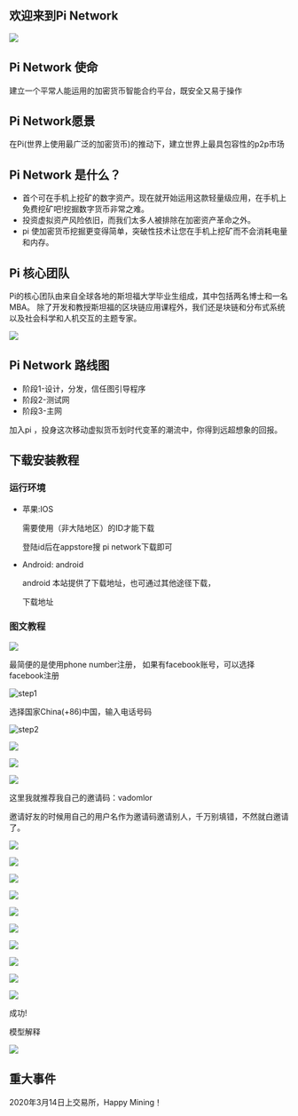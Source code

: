 ## 欢迎来到Pi Network

![](https://github.com/vadomlore/pi-network/blob/master/images/invite.jpg)



## Pi Network 使命

建立一个平常人能运用的加密货币智能合约平台，既安全又易于操作



## Pi Network愿景

在Pi(世界上使用最广泛的加密货币)的推动下，建立世界上最具包容性的p2p市场



## Pi Network 是什么？

* 首个可在手机上挖矿的数字资产。现在就开始运用这款轻量级应用，在手机上免费挖矿吧!挖掘数字货币非常之难。
* 投资虚拟资产风险依旧，而我们太多人被排除在加密资产革命之外。
* pi 使加密货币挖掘更变得简单，突破性技术让您在手机上挖矿而不会消耗电量和内存。



## Pi 核心团队

Pi的核心团队由来自全球各地的斯坦福大学毕业生组成，其中包括两名博士和一名MBA。
除了开发和教授斯坦福的区块链应用课程外，我们还是块链和分布式系统以及社会科学和人机交互的主题专家。



![](https://github.com/vadomlore/pi-network/blob/master/images/core-team.PNG)



## Pi Network 路线图

* 阶段1-设计，分发，信任图引导程序
* 阶段2-测试网
* 阶段3-主网



加入pi ，投身这次移动虚拟货币划时代变革的潮流中，你得到远超想象的回报。



## 下载安装教程

### 运行环境

* 苹果:IOS

  需要使用（非大陆地区）的ID才能下载

  登陆id后在appstore搜 pi network下载即可

* Android: android

  android 本站提供了下载地址，也可通过其他途径下载，

  下载地址



### 图文教程


![](https://github.com/vadomlore/pi-network/blob/master/images/step0.PNG)

最简便的是使用phone number注册， 如果有facebook账号，可以选择facebook注册



![step1](https://github.com/vadomlore/pi-network/blob/master/images/step1.png)

选择国家China(+86)中国，输入电话号码


![step2](https://github.com/vadomlore/pi-network/blob/master/images/step2.png)

![](https://github.com/vadomlore/pi-network/blob/master/images/step3.png)


![](https://github.com/vadomlore/pi-network/blob/master/images/step4.png)

![](https://github.com/vadomlore/pi-network/blob/master/images/step5.PNG)

这里我就推荐我自己的邀请码：vadomlor

邀请好友的时候用自己的用户名作为邀请码邀请别人，千万别填错，不然就白邀请了。




![](https://github.com/vadomlore/pi-network/blob/master/images/step6.PNG)


![](https://github.com/vadomlore/pi-network/blob/master/images/step7.PNG)


![](https://github.com/vadomlore/pi-network/blob/master/images/step8.PNG)


![](https://github.com/vadomlore/pi-network/blob/master/images/step9.png)


![](https://github.com/vadomlore/pi-network/blob/master/images/step10.png)


![](.\imagse\step11.png)


![](https://github.com/vadomlore/pi-network/blob/master/images/step12.PNG)


![](https://github.com/vadomlore/pi-network/blob/master/images/step13.PNG)


![](https://github.com/vadomlore/pi-network/blob/master/images/step14.PNG)


![](https://github.com/vadomlore/pi-network/blob/master/images/step15.PNG)



成功!



模型解释

![](https://github.com/vadomlore/pi-network/blob/master/images/step16.PNG)



## 重大事件

2020年3月14日上交易所，Happy Mining！

